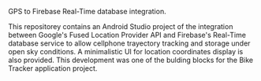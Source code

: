 GPS to Firebase Real-Time database integration.

This repositorey contains an Android Studio project of the integration between Google's Fused Location Provider API and Firebase's Real-Time database service to allow cellphone trayectory tracking and storage under open sky conditions. A minimalistic UI for location coordinates display is also provided.
This development was one of the bulding blocks for the Bike Tracker application project.
